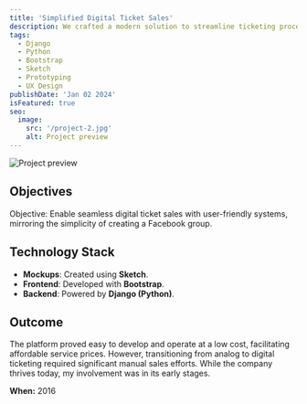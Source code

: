 ```yaml
---
title: 'Simplified Digital Ticket Sales'
description: We crafted a modern solution to streamline ticketing processes, making it easier and more efficient for businesses and events to manage ticket sales.
tags:
  - Django
  - Python
  - Bootstrap
  - Sketch
  - Prototyping
  - UX Design
publishDate: 'Jan 02 2024'
isFeatured: true
seo:
  image:
    src: '/project-2.jpg'
    alt: Project preview
---
```


![Project preview](/project-2.jpg)


## Objectives

Objective: Enable seamless digital ticket sales with user-friendly systems, mirroring the simplicity of creating a Facebook group.

## Technology Stack

- **Mockups**: Created using **Sketch**.
- **Frontend**: Developed with **Bootstrap**.
- **Backend**: Powered by **Django (Python)**.

## Outcome

The platform proved easy to develop and operate at a low cost, facilitating affordable service prices. However, transitioning from analog to digital ticketing required significant manual sales efforts. While the company thrives today, my involvement was in its early stages.

**When:**
2016

